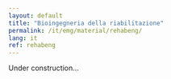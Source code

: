 ```yaml
---
layout: default
title: "Bioingegneria della riabilitazione"
permalink: /it/emg/material/rehabeng/
lang: it
ref: rehabeng
---
```


Under construction...
